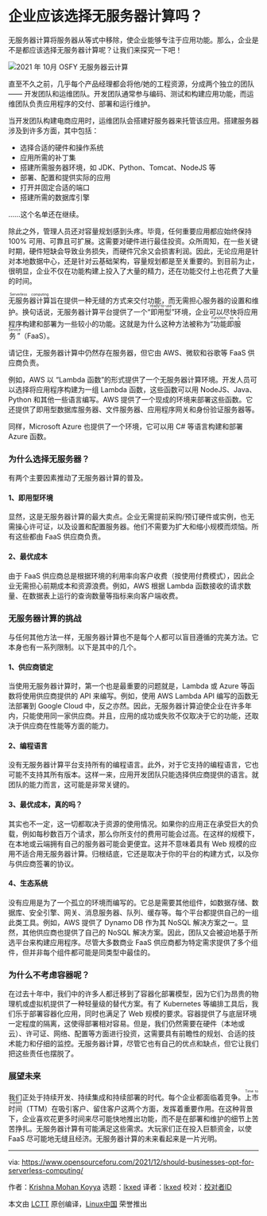 [#]: subject: "Should Businesses Opt for Serverless Computing?"
[#]: via: "https://www.opensourceforu.com/2021/12/should-businesses-opt-for-serverless-computing/"
[#]: author: "Krishna Mohan Koyya https://www.opensourceforu.com/author/krishna-mohan-koyya/"
[#]: collector: "lkxed"
[#]: translator: "lkxed"
[#]: reviewer: " "
[#]: publisher: " "
[#]: url: " "

企业应该选择无服务器计算吗？
======
无服务器计算将服务器从等式中移除，使企业能够专注于应用功能。那么，企业是不是都应该选择无服务器计算呢？让我们来探究一下吧！

![2021 年 10月 OSFY 无服务器云计算][1]

直至不久之前，几乎每个产品经理都会将他/她的工程资源，分成两个独立的团队 —— 开发团队和运维团队。开发团队通常参与编码、测试和构建应用功能，而运维团队负责应用程序的交付、部署和运行维护。

当开发团队构建电商应用时，运维团队会搭建好服务器来托管该应用。搭建服务器涉及到许多方面，其中包括：

* 选择合适的硬件和操作系统
* 应用所需的补丁集
* 搭建所需服务器环境，如 JDK、Python、Tomcat、NodeJS 等
* 部署、配置和提供实际的应用
* 打开并固定合适的端口
* 搭建所需的数据库引擎

……这个名单还在继续。

除此之外，管理人员还对容量规划感到头疼。毕竟，任何重要应用都应始终保持 100% 可用、可靠且可扩展。这需要对硬件进行最佳投资。众所周知，在一些关键时期，硬件短缺会导致业务损失，而硬件冗余又会损害利润。因此，无论应用是针对本地数据中心，还是针对云基础架构，容量规划都是至关重要的。到目前为止，很明显，企业不仅在功能构建上投入了大量的精力，还在功能交付上也花费了大量的时间。

<ruby>无服务器计算<rt>Serverless computing</rt></ruby>旨在提供一种无缝的方式来交付功能，而无需担心服务器的设置和维护。换句话说，无服务器计算平台提供了一个<ruby>“即用型”<rt>ready-to-use</rt></ruby>环境，企业可以尽快将应用程序构建和部署为一些较小的功能。这就是为什么这种方法被称为<ruby>“功能即服务”<rt>Function as a Service</rt></ruby>（FaaS）。

请记住，无服务器计算中仍然存在服务器，但它由 AWS、微软和谷歌等 FaaS 供应商负责。

例如，AWS 以 “Lambda 函数”的形式提供了一个无服务器计算环境。开发人员可以选择将应用程序构建为一组 Lambda 函数，这些函数可以用 NodeJS、Java、Python 和其他一些语言编写。AWS 提供了一个现成的环境来部署这些函数。它还提供了即用​​型数据库服务器、文件服务器、应用程序网关和身份验证服务器等。

同样，Microsoft Azure 也提供了一个环境，它可以用 C# 等语言构建和部署 Azure 函数。

### 为什么选择无服务器？

有两个主要因素推动了无服务器计算的普及。

#### 1、即用型环境

显然，这是无服务器计算的最大卖点。企业无需提前采购/预订硬件或实例，也无需操心许可证，以及设置和配置服务器。他们不需要为扩大和缩小规模而烦恼。所有这些都由 FaaS 供应商负责。

#### 2、最优成本

由于 FaaS 供应商总是根据环境的利用率向客户收费（按使用付费模式），因此企业无需担心前期成本和资源浪费。例如，AWS 根据 Lambda 函数接收的请求数量、在数据表上运行的查询数量等指标来向客户端收费。

### 无服务器计算的挑战

与任何其他方法一样，无服务器计算也不是每个人都可以盲目遵循的完美方法。它本身也有一系列限制。以下是其中的几个。

#### 1、供应商锁定

当使用无服务器计算时，第一个也是最重要的问题就是，Lambda 或 Azure 等函数将使用供应商提供的 API 来编写。例如，使用 AWS Lambda API 编写的函数无法部署到 Google Cloud 中，反之亦然。因此，无服务器计算迫使企业在许多年内，只能使用同一家供应商。并且，应用的成功或失败不仅取决于它的功能，还取决于供应商在性能等方面的能力。

#### 2、编程语言

没有无服务器计算平台支持所有的编程语言。此外，对于它支持的编程语言，它也可能不支持其所有版本。这样一来，应用开发团队只能选择供应商提供的语言。就团队的能力而言，这可能是非常关键的。

#### 3、最优成本，真的吗？

其实也不一定，这一切都取决于资源的使用情况。如果你的应用正在承受巨大的负载，例如每秒数百万个请求，那么你所支付的费用可能会过高。在这样的规模下，在本地或云端拥有自己的服务器可能会更便宜。这并不意味着具有 Web 规模的应用不适合用无服务器计算。归根结底，它还是取决于你的平台的构建方式，以及你与供应商签署的协议。

#### 4、生态系统

没有应用是为了一个孤立的环境而编写的。它总是需要其他组件，如数据存储、数据库、安全引擎、网关、消息服务器、队列、缓存等。每个平台都提供自己的一组此类工具。例如，AWS 提供了 Dynamo DB 作为其 NoSQL 解决方案之一。显然，其他供应商也提供了自己的 NoSQL 解决方案。因此，团队又会被迫地基于所选平台来构建应用程序。尽管大多数商业 FaaS 供应商都为特定需求提供了多个组件，但并非每个组件都可能是同类型中最佳的。

### 为什么不考虑容器呢？

在过去十年中，我们中的许多人都迁移到了容器化部署模型，因为它们为昂贵的物理机或虚拟机提供了一种轻量级的替代方案。有了 Kubernetes 等编排工具后，我们乐于部署容器化应用，同时也满足了 Web 规模的要求。容器提供了与底层环境一定程度的隔离，这使得部署相对容易。但是，我们仍然需要在硬件（本地或云）、许可证、网络、配置等方面进行投资，这需要具有前瞻性的规划、合适的技术能力和仔细的监控。无服务器计算，尽管它也有自己的优点和缺点，但它让我们把这些责任也摆脱了。

### 展望未来

我们正处于持续开发、持续集成和持续部署的时代。每个企业都面临着竞争。<ruby>上市时间<rt>Time to market</rt></ruby>（TTM）在吸引客户、留住客户这两个方面，发挥着重要作用。在这种背景下，企业喜欢花更多时间来尽可能快地推出功能，而不是在部署和维护的细节上苦苦挣扎。无服务器计算有可能满足这些需求。大玩家们正在投入巨额资金，以使 FaaS 尽可能地无缝且经济。无服务器计算的未来看起来是一片光明。

--------------------------------------------------------------------------------

via: https://www.opensourceforu.com/2021/12/should-businesses-opt-for-serverless-computing/

作者：[Krishna Mohan Koyya][a]
选题：[lkxed][b]
译者：[lkxed](https://github.com/lkxed)
校对：[校对者ID](https://github.com/校对者ID)

本文由 [LCTT](https://github.com/LCTT/TranslateProject) 原创编译，[Linux中国](https://linux.cn/) 荣誉推出

[a]: https://www.opensourceforu.com/author/krishna-mohan-koyya/
[b]: https://github.com/lkxed
[1]: https://www.opensourceforu.com/wp-content/uploads/2021/10/Severless-Cloud-Computing-Featured-image-OSFY-Oct-2021.jpg
